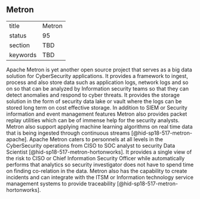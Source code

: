 ## Metron


|          |        |
| -------- | ------ |
| title    | Metron |
| status   | 95     |
| section  | TBD    |
| keywords | TBD    |



Apache Metron is yet another open source project that serves as a big
data solution for CyberSecurity applications. It provides a framework to
ingest, process and also store data such as application logs, network
logs and so on so that can be analyzed by Information security teams so
that they can detect anomalies and respond to cyber threats. It provides
the storage solution in the form of security data lake or vault where
the logs can be stored long term on cost effective storage. In addition
to SIEM or Security information and event management features Metron
also provides packet replay utilities which can be of immense help for
the security analysts. Metron also support applying machine learning
algorithms on real time data that is being ingested through continuous
streams [@hid-sp18-517-metron-apache]. Apache Metron caters to
personnels at all levels in the CyberSecurity operations from CISO to
SOC analyst to security Data
Scientist [@hid-sp18-517-metron-hortonworks]. It provides a single view
of the risk to CISO or Chief Information Security Officer while
automatically performs that analytics so security investigator does not
have to spend time on finding co-relation in the data. Metron also has
the capability to create incidents and can integrate with the ITSM or
Information technology service management systems to provide
traceability [@hid-sp18-517-metron-hortonworks].
